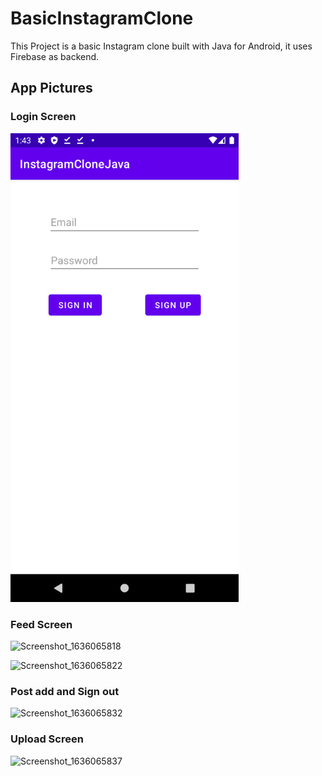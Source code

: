 # BasicInstagramClone

 This Project is a basic Instagram clone built with Java for Android, it uses Firebase as backend. 
 


 <h2> App Pictures </h2>
 
 <h3> Login Screen </h3>

 <img src = "https://github.com/tahacaltekin/BasicInstagramClone/blob/main/Screenshot_1636065841.png" height = "750">

 <h3> Feed Screen </h3>
 
![Screenshot_1636065818](https://user-images.githubusercontent.com/61507654/140565760-70fcc8d2-3a67-45d6-8460-b9b3beea2278.png)

![Screenshot_1636065822](https://user-images.githubusercontent.com/61507654/140565806-c5413e5f-5ab4-4349-aaa9-cd2f237ad7aa.png)

<h3> Post add and Sign out </h3>

![Screenshot_1636065832](https://user-images.githubusercontent.com/61507654/140565859-ab958f2c-71e1-4c8f-965d-1eaf6420b84d.png)

<h3> Upload Screen </h3>

![Screenshot_1636065837](https://user-images.githubusercontent.com/61507654/140565884-f5241b7d-fac9-431e-9391-d320a65359ea.png)


